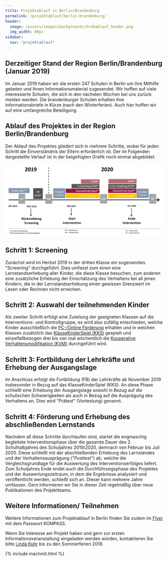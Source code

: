 ```yaml
---
title: Projektablauf in Berlin/Brandenburg
permalink: /projektablauf/berlin-brandenburg/
header:
  image: /assets/images/backgrounds/Grobablauf_header.png
  img_width: 80px
sidebar:
  nav: "projektablauf"
---
```

## Derzeitiger Stand der Region Berlin/Brandenburg (Januar 2019)
Im Januar 2019 haben wir die ersten 247 Schulen in Berlin um ihre Mithilfe gebeten und ihnen Informationsmaterial zugesendet. Wir hoffen auf viele interessierte Schulen, die sich in den nächsten Wochen bei uns zurück melden werden. 
Die brandenburger Schulen erhalten ihre Informationsbriefe in Kürze (nach den Winterferien). Auch hier hoffen wir auf eine umfangreiche Beteiligung. 

## Ablauf des Projektes in der Region Berlin/Brandenburg
Der Ablauf des Projektes gliedert sich in mehrere Schritte, wobei für jeden Schritt die Einverständnis der Eltern erforderlich ist.
Der im Folgenden dargestellte Verlauf ist in der beigefügten Grafik noch einmal abgebildet.

![AblaufUP](/assets/images/AblaufUP.jpg) 
## Schritt 1: Screening
Zunächst wird im Herbst 2019 in der dritten Klasse ein sogenanntes "Screening" durchgeführt. Dies umfasst zum einen eine Lernstandserhebung aller Kinder, die diese Klasse besuchen, zum anderen eine zusätzliche Erhebung der Einschätzung des Verhaltens bei all jenen Kindern, die in der Lernstandserhebung einen gewissen Grenzwert im Lesen oder Rechnen nicht erreichen.

## Schritt 2: Auswahl der teilnehmenden Kinder
Als zweiter Schritt erfolgt eine Zuteilung der geeigneten Klassen auf die Interventions- und Kontrollgruppe, es wird also zufällig entschieden, welche Kinder ausschließlich die [PC-/Online Förderung](http://www.kompass-forschung.de/ueber-die-studie/interventionen/#ii-pc--online-gest%C3%BCtzte-f%C3%B6rderung-der-schulischen-schwierigkeiten) erhalten und in welchen Klassen zusätzlich das [KlasseKinderSpiel (KKS)](http://www.kompass-forschung.de/ueber-die-studie/interventionen/) gespielt und einzelfallbezogen drei bis vier mal wöchentlich die [Kooperative Verhaltensmodifikation (KVM)](http://www.kompass-forschung.de/ueber-die-studie/interventionen/) durchgeführt wird.

## Schritt 3: Fortbildung der Lehrkräfte und Erhebung der Ausgangslage
Im Anschluss erfolgt die Fortbildung (FB) der Lehrkräfte ab November 2019 insbesonder in Bezug auf das KlasseKinderSpiel (KKS). An diese Phase schließt eine Erhebung der Ausgangslage sowohl in Bezug auf die schulischen Schwierigkeiten als auch in Bezug auf die Ausprägung des Verhaltens an. Dies wird "Prätest" (Vortestung) genannt.

## Schritt 4: Förderung und Erhebung des abschließenden Lernstands
Nachdem all diese Schritte durchlaufen sind, startet die engmaschig begleitete Interventionsphase über die gesamte Dauer des 2. Schulhalbjahres des Schuljahres 2019/2020, demnach von Februar bis Juli 2020. 
Diese schließt mit der abschließenden Erhebung des Lernstandes und der Verhaltensausprägung ("Posttest") ab, welche die Vergleichsgrundlage für die Auswertung des Interventionserfolges liefert. 
Zum Schuljahres Ende endet auch die Durchführungsphase des Projektes und der Auswertungszeitraum, in dem die Ergebnisse analysiert und veröffentlicht werden, schließt sich an. Dieser kann mehrere Jahre umfassen. Gern informieren wir Sie in dieser Zeit regelmäßig über neue Publikationen des Projektteams.

## Weitere Informationen/ Teilnehmen
Weitere Informationen zum Projektablauf in Berlin finden Sie zudem im [Flyer](https://boxup.uni-potsdam.de/index.php/s/rzxzw2LPgvPoG6x) mit dem Passwort KOMPASS.

Wenn Sie Interesse am Projekt haben und gern zur ersten Informationsveranstaltung eingeladen werden würden, kontaktieren Sie bitte [Linda Kuhr](http://www.kompass-forschung.de/team/#Linda+Kuhr) bis zu den Sommerferien 2019. 

{% include machmit.html %}
